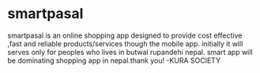 # smartpasal
smartpasal is an online shopping app designed to 
provide cost effective ,fast and reliable products/services though the mobile app.
initially it will serves only for peoples who lives in butwal rupandehi nepal. 
smart app will be dominating shopping app in nepal.thank you!
                         -KURA SOCIETY
